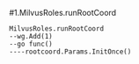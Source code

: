 #1.MilvusRoles.runRootCoord

```
MilvusRoles.runRootCoord
--wg.Add(1)
--go func()
----rootcoord.Params.InitOnce()
```